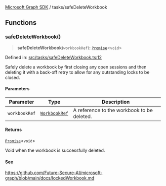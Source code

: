 [Microsoft Graph SDK](../README.md) / tasks/safeDeleteWorkbook

## Functions

### safeDeleteWorkbook()

> **safeDeleteWorkbook**(`workbookRef`): [`Promise`](https://developer.mozilla.org/docs/Web/JavaScript/Reference/Global_Objects/Promise)\<`void`\>

Defined in: [src/tasks/safeDeleteWorkbook.ts:12](https://github.com/Future-Secure-AI/microsoft-graph/blob/main/src/tasks/safeDeleteWorkbook.ts#L12)

Safely delete a workbook by first closing any open sessions and then deleting it with a back-off retry to allow for any outstanding locks to be closed.

#### Parameters

| Parameter | Type | Description |
| ------ | ------ | ------ |
| `workbookRef` | [`WorkbookRef`](../models/WorkbookRef.md#workbookref) | A reference to the workbook to be deleted. |

#### Returns

[`Promise`](https://developer.mozilla.org/docs/Web/JavaScript/Reference/Global_Objects/Promise)\<`void`\>

Void when the workbook is successfully deleted.

#### See

https://github.com/Future-Secure-AI/microsoft-graph/blob/main/docs/lockedWorkbook.md
